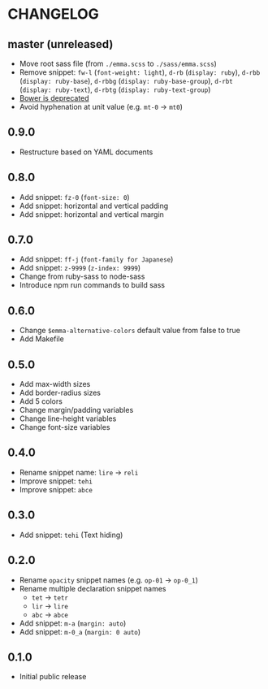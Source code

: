 # CHANGELOG

## master (unreleased)
* Move root sass file (from `./emma.scss` to `./sass/emma.scss`)
* Remove snippet: `fw-l` (`font-weight: light`), `d-rb` (`display: ruby`), `d-rbb` (`display: ruby-base`), `d-rbbg` (`display: ruby-base-group`), `d-rbt` (`display: ruby-text`), `d-rbtg` (`display: ruby-text-group`)
* [Bower is deprecated](https://github.com/bower/bower#bower---a-package-manager-for-the-web)
* Avoid hyphenation at unit value (e.g. `mt-0` -> `mt0`)

## 0.9.0
* Restructure based on YAML documents

## 0.8.0
* Add snippet: `fz-0` (`font-size: 0`)
* Add snippet: horizontal and vertical padding
* Add snippet: horizontal and vertical margin

## 0.7.0
* Add snippet: `ff-j` (`font-family for Japanese`)
* Add snippet: `z-9999` (`z-index: 9999`)
* Change from ruby-sass to node-sass
* Introduce npm run commands to build sass

## 0.6.0
* Change `$emma-alternative-colors` default value from false to true
* Add Makefile

## 0.5.0
* Add max-width sizes
* Add border-radius sizes
* Add 5 colors
* Change margin/padding variables
* Change line-height variables
* Change font-size variables

## 0.4.0
* Rename snippet name: `lire` -> `reli`
* Improve snippet: `tehi`
* Improve snippet: `abce`

## 0.3.0
* Add snippet: `tehi` (Text hiding)

## 0.2.0
* Rename `opacity` snippet names (e.g. `op-01` -> `op-0_1`)
* Rename multiple declaration snippet names
    * `tet` -> `tetr`
    * `lir` -> `lire`
    * `abc` -> `abce`
* Add snippet: `m-a` (`margin: auto`)
* Add snippet: `m-0_a` (`margin: 0 auto`)

## 0.1.0
* Initial public release
